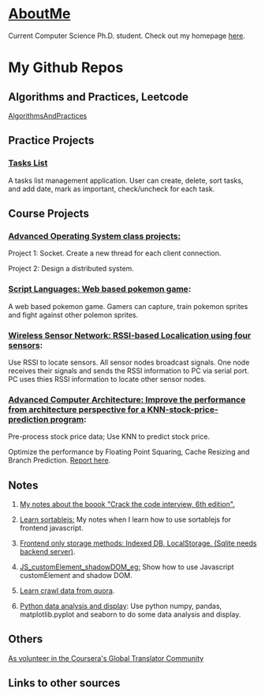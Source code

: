 # [AboutMe](https://dayuantan.github.io/AboutMe/)

Current Computer Science Ph.D. student. Check out my homepage [here](https://dayuantan.github.io/AboutMe/).

# My Github Repos

## Algorithms and Practices, Leetcode
[AlgorithmsAndPractices](https://github.com/DayuanTan/AlgorithmsAndPractices)

## Practice Projects

### [Tasks List](https://github.com/DayuanTan/app_tasks_list)
A tasks list management application. User can create, delete, sort tasks, and add date, mark as important, check/uncheck for each task.


## Course Projects

### [Advanced Operating System class projects: ](https://github.com/DayuanTan/DistributedSystemDesign)
Project 1: Socket. Create a new thread for each client connection.

Project 2: Design a distributed system.


### [Script Languages: Web based pokemon game](https://github.com/DayuanTan/pokemon_web_game):
A web based pokemon game. Gamers can capture, train pokemon sprites and fight against other polemon sprites.


### [Wireless Sensor Network: RSSI-based Localication using four sensors](https://github.com/DayuanTan/CMSC684wsn):
Use RSSI to locate sensors. All sensor nodes broadcast signals. One node receives their signals and sends the RSSI information to PC via serial port. PC uses thies RSSI information to locate other sensor nodes.

### [Advanced Computer Architecture: Improve the performance from architecture perspective for a KNN-stock-price-prediction program](https://github.com/DayuanTan/knn_predictprice):
Pre-process stock price data; Use KNN to predict stock price. 

Optimize the performance by Floating Point Squaring, Cache Resizing and Branch Prediction.
[Report here](https://github.com/DayuanTan/knn_predictprice/blob/master/CMSC%20611%20Project%20Report.pdf).



## Notes

1. [My notes about the boook "Crack the code interview, 6th edition".](https://github.com/DayuanTan/CrackCodeInterviewAndLeetcode/tree/master)

2. [Learn sortablejs:](https://github.com/DayuanTan/learn_sortablejs)
My notes when I learn how to use sortablejs for frontend javascript.

3. [Frontend only storage methods: Indexed DB, LocalStorage. (Sqlite needs backend server)](https://github.com/DayuanTan/sqlite_example).

4. [JS_customElement_shadowDOM_eg:](https://github.com/DayuanTan/JS_customElement_shadowDOM_eg)
Show how to use Javascript customElement and shadow DOM.

5. [Learn crawl data from quora](https://github.com/DayuanTan/learn_crawl_quora).


6. [Python data analysis and display](https://github.com/DayuanTan/OlympicAthlete): 
Use python numpy, pandas, matplotlib.pyplot and seaborn to do some data analysis and display.

## Others
[As volunteer in the Coursera's Global Translator Community](https://github.com/DayuanTan/translateCoursera)

## Links to other sources


